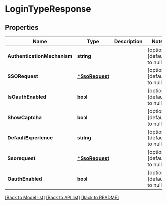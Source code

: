 # LoginTypeResponse

## Properties
Name | Type | Description | Notes
------------ | ------------- | ------------- | -------------
**AuthenticationMechanism** | **string** |  | [optional] [default to null]
**SSORequest** | [***SsoRequest**](SSORequest.md) |  | [optional] [default to null]
**IsOauthEnabled** | **bool** |  | [optional] [default to null]
**ShowCaptcha** | **bool** |  | [optional] [default to null]
**DefaultExperience** | **string** |  | [optional] [default to null]
**Ssorequest** | [***SsoRequest**](SSORequest.md) |  | [optional] [default to null]
**OauthEnabled** | **bool** |  | [optional] [default to null]

[[Back to Model list]](../README.md#documentation-for-models) [[Back to API list]](../README.md#documentation-for-api-endpoints) [[Back to README]](../README.md)

